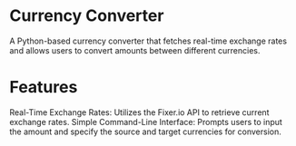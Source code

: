 # Currency Converter
A Python-based currency converter that fetches real-time exchange rates and allows users to convert amounts between different currencies.

# Features
Real-Time Exchange Rates: Utilizes the Fixer.io API to retrieve current exchange rates.
Simple Command-Line Interface: Prompts users to input the amount and specify the source and target currencies for conversion.
